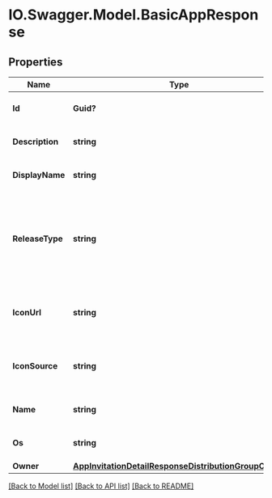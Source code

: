 # IO.Swagger.Model.BasicAppResponse
## Properties

Name | Type | Description | Notes
------------ | ------------- | ------------- | -------------
**Id** | **Guid?** | The unique ID (UUID) of the app | 
**Description** | **string** | The description of the app | [optional] 
**DisplayName** | **string** | The display name of the app | 
**ReleaseType** | **string** | A one-word descriptive release-type value that starts with a capital letter but is otherwise lowercase | [optional] 
**IconUrl** | **string** | The string representation of the URL pointing to the app&#x27;s icon | [optional] 
**IconSource** | **string** | The string representation of the source of the app&#x27;s icon | [optional] 
**Name** | **string** | The name of the app used in URLs | 
**Os** | **string** | The OS the app will be running on | 
**Owner** | [**AppInvitationDetailResponseDistributionGroupOwner**](AppInvitationDetailResponseDistributionGroupOwner.md) |  | 

[[Back to Model list]](../README.md#documentation-for-models) [[Back to API list]](../README.md#documentation-for-api-endpoints) [[Back to README]](../README.md)

